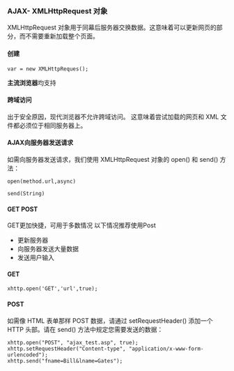 ### AJAX- XMLHttpRequest 对象
XMLHttpRequest 对象用于同幕后服务器交换数据。这意味着可以更新网页的部分，而不需要重新加载整个页面。

#### 创建
>
    var = new XMLHttpReques();

**主流浏览器**均支持

#### 跨域访问
出于安全原因，现代浏览器不允许跨域访问。
这意味着尝试加载的网页和 XML 文件都必须位于相同服务器上。

#### AJAX向服务器发送请求
如需向服务器发送请求，我们使用 XMLHttpRequest 对象的 open() 和 send() 方法：

> 
    open(method.url,async)

>
    send(String)

#### GET POST
GET更加快捷，可用于多数情况
以下情况推荐使用Post
- 更新服务器
- 向服务器发送大量数据
- 发送用户输入

#### GET
>
    xhttp.open('GET','url',true);

#### POST
如需像 HTML 表单那样 POST 数据，请通过 setRequestHeader() 添加一个 HTTP 头部。请在 send() 方法中规定您需要发送的数据：
>
    xhttp.open("POST", "ajax_test.asp", true);
    xhttp.setRequestHeader("Content-type", "application/x-www-form-urlencoded");
    xhttp.send("fname=Bill&lname=Gates");